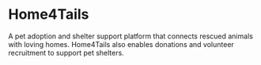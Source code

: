 # Home4Tails
A pet adoption and shelter support platform that connects rescued animals with loving homes. Home4Tails also enables donations and volunteer recruitment to support pet shelters.
